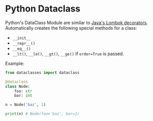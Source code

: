 # Python Dataclass

Python's DataClass Module are similar to [Java's Lombok decorators](../java/lombok.md). Automatically creates the following special methods for a class:

-   `__init__`
-   `__repr__()`
-   `__eq__()`
-   `__lt()`, `__le()`, `__gt()`, `__ge()` if `order=True` is passed.

Example:

```py
from dataclasses import dataclass

@dataclass
class Node:
    foo: str
    bar: int

n = Node('baz', 1)

print(n) # Node(foo='baz', bar=1)
```
